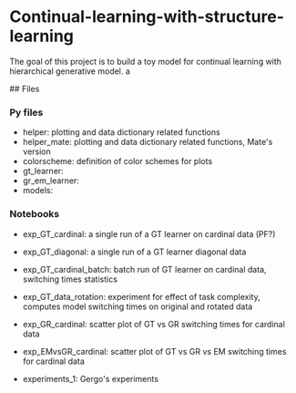 # Continual-learning-with-structure-learning

The goal of this project is to build a toy model for continual learning with hierarchical generative model. a

## Files

### Py files
- helper: plotting and data dictionary related functions
- helper_mate: plotting and data dictionary related functions, Mate's version
- colorscheme: definition of color schemes for plots
- gt_learner:
- gr_em_learner:
- models: 

### Notebooks
- exp_GT_cardinal: a single run of a GT learner on cardinal data (PF?)
- exp_GT_diagonal: a single run of a GT learner diagonal data
- exp_GT_cardinal_batch: batch run of GT learner on cardinal data, switching times statistics
- exp_GT_data_rotation: experiment for effect of task complexity, computes model switching times on original and rotated data
- exp_GR_cardinal: scatter plot of GT vs GR switching times for cardinal data
- exp_EMvsGR_cardinal: scatter plot of GT vs GR vs EM switching times for cardinal data

- experiments_1: Gergo's experiments